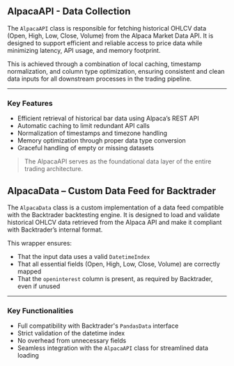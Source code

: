## AlpacaAPI - Data Collection 

The `AlpacaAPI` class is responsible for fetching historical OHLCV data (Open, High, Low, Close, Volume) from the Alpaca Market Data API. It is designed to support efficient and reliable access to price data while minimizing latency, API usage, and memory footprint.

This is achieved through a combination of local caching, timestamp normalization, and column type optimization, ensuring consistent and clean data inputs for all downstream processes in the trading pipeline.

---

### Key Features

- Efficient retrieval of historical bar data using Alpaca’s REST API  
- Automatic caching to limit redundant API calls  
- Normalization of timestamps and timezone handling  
- Memory optimization through proper data type conversion  
- Graceful handling of empty or missing datasets  

> The AlpacaAPI serves as the foundational data layer of the entire trading architecture.

## AlpacaData – Custom Data Feed for Backtrader

The `AlpacaData` class is a custom implementation of a data feed compatible with the Backtrader backtesting engine. It is designed to load and validate historical OHLCV data retrieved from the Alpaca API and make it compliant with Backtrader’s internal format.

This wrapper ensures:
- That the input data uses a valid `DatetimeIndex`
- That all essential fields (Open, High, Low, Close, Volume) are correctly mapped
- That the `openinterest` column is present, as required by Backtrader, even if unused

---

### Key Functionalities

- Full compatibility with Backtrader's `PandasData` interface  
- Strict validation of the datetime index  
- No overhead from unnecessary fields  
- Seamless integration with the `AlpacaAPI` class for streamlined data loading
